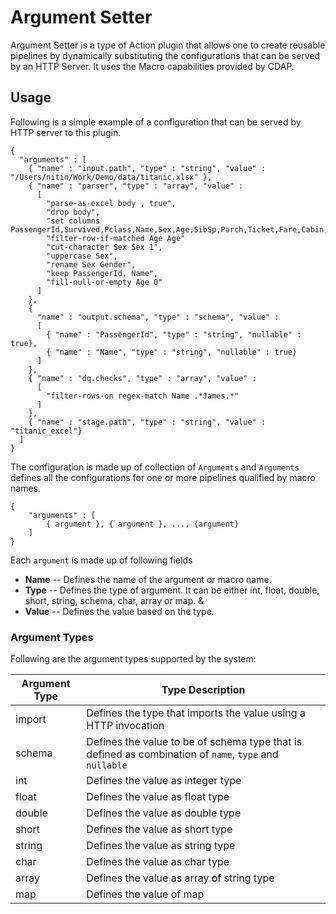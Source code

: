 # Argument Setter

Argument Setter is a type of Action plugin that allows one to create reusable pipelines by dynamically substituting the configurations that can be served by an HTTP Server. It uses the Macro capabilities provided by CDAP. 

## Usage

Following is a simple example of a configuration that can be served by HTTP server to this plugin. 

```
{
  "arguments" : [
    { "name" : "input.path", "type" : "string", "value" : "/Users/nitin/Work/Demo/data/titanic.xlsx" },
    { "name" : "parser", "type" : "array", "value" :
      [
        "parse-as-excel body , true",
        "drop body",
        "set columns PassengerId,Survived,Pclass,Name,Sex,Age,SibSp,Parch,Ticket,Fare,Cabin,Embarked",
        "filter-row-if-matched Age Age"
        "cut-character Sex Sex 1",
        "uppercase Sex",
        "rename Sex Gender",
        "keep PassengerId, Name",
        "fill-null-or-empty Age 0"
      ]
    },
    {
      "name" : "output.schema", "type" : "schema", "value" :
      [
        { "name" : "PassengerId", "type" : "string", "nullable" : true},
        { "name" : "Name", "type" : "string", "nullable" : true}
      ]
    },
    { "name" : "dq.checks", "type" : "array", "value" :
      [
        "filter-rows-on regex-match Name .*James.*"
      ]
    },
    { "name" : "stage.path", "type" : "string", "value" : "titanic_excel"}
  ]
}
```

The configuration is made up of collection of `Arguments` and `Arguments` defines all the configurations for one or more pipelines qualified by macro names.

```
{
    "arguments" : [
        { argument }, { argument }, ..., {argument}
    ]
}
```

Each `argument` is made up of following fields

* **Name** -- Defines the name of the argument or macro name. 
* **Type** -- Defines the type of argument. It can be either int, float, double, short, string, schema, char, array or map. &
* **Value** -- Defines the value based on the type.

### Argument Types

Following are the argument types supported by the system:

| Argument Type | Type Description |
| ------------- | ---------------- |
| import | Defines the type that imports the value using a HTTP invocation |
| schema | Defines the value to be of schema type that is defined as combination of `name`, `type` and `nullable` |
| int | Defines the value as integer type |
| float | Defines the value as float type |
| double | Defines the value as double type |
| short | Defines the value as short type |
| string | Defines the value as string type |
| char | Defines the value as char type |
| array | Defines the value as array of string type |
| map | Defines the value of map |
